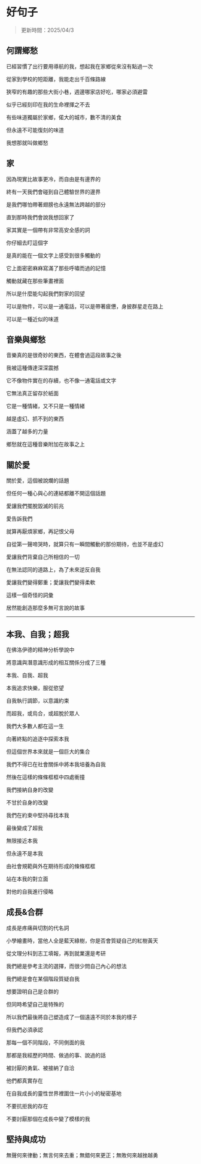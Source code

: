 # 好句子
> 更新時間：2025/04/3

## 何謂鄉愁
已經習慣了出行要用導航的我，想起我在家鄉從來沒有點過一次

從家到學校的短距離，我能走出千百條路線

狹窄的有趣的那些大街小巷，週邊哪家店好吃，哪家必須避雷

似乎已經刻印在我的生命裡揮之不去

有些味道獨屬於家鄉，偌大的城市，數不清的美食

但永遠不可能復刻的味道

我想那就叫做鄉愁

## 家
因為現實比故事更冷，而自由是有邊界的

終有一天我們會碰到自己體驗世界的邊界

是我們哪怕帶著翅膀也永遠無法跨越的部分

直到那時我們會說我想回家了


家其實是一個帶有非常高安全感的詞

你仔細去盯這個字

是真的能在一個文字上感受到很多觸動的

它上面密密麻麻寫滿了那些呼嘯而過的記憶

觸動就藏在那些筆畫裡面

所以是什麼能勾起我們對家的回望

可以是物件，可以是一通電話，可以是帶著疲憊，身披群星走在路上

可以是一種近似的味道


## 音樂與鄉愁

音樂真的是很奇妙的東西，在體會過這段故事之後

我被這種傳達深深震撼

它不像物件實在的存續，也不像一通電話或文字

它無法真正留存於紙面

它是一種情緒，又不只是一種情緒

越是虛幻、抓不到的東西

涵蓋了越多的力量

鄉愁就在這種音樂附加在故事之上

## 關於愛

關於愛，這個被說爛的話題

但任何一種心與心的連結都離不開這個話題

愛讓我們擺脫毀滅的前兆

愛告訴我們

就算再厭煩家鄉，再記恨父母

自從第一聲啼哭時，就算只有一瞬間觸動的那份期待，也並不是虛幻

愛讓我們背棄自己所相信的一切

在無法認同的道路上，為了未來逆反自我

愛讓我們變得鄭重；愛讓我們變得柔軟

這樣一個奇怪的詞彙

居然能創造那麼多無可言說的故事

----

## 本我、自我；超我

在佛洛伊德的精神分析學說中

將意識與潛意識形成的相互關係分成了三種

本我、自我、超我

本我追求快樂，服從慾望

自我執行調節，以意識約束

而超我，或烏合，或超脫於眾人



我們大多數人都在這一生

向著終點的追逐中探索本我

但這個世界本來就是一個巨大的集合

我們不得已在社會關係中將本我培養為自我

然後在這樣的條條框框中四處衝撞

我們接納自身的改變

不甘於自身的改變

我們在約束中堅持尋找本我

最後變成了超我

無限接近本我

但永遠不是本我

由社會規範與外在期待形成的條條框框

站在本我的對立面

對他的自我進行侵略

## 成長&合群
成長是疼痛與切割的代名詞

小學繪畫時，當他人全是藍天綠樹，你是否會質疑自己的紅樹黃天

從文理分科到志工填報，再到就業還是考研

我們總是參考主流的選擇，而很少問自己內心的想法


我們總是會在某個階段質疑自我

想要證明自己是合群的

但同時希望自己是特殊的

所以我們最後將自己塑造成了一個遠遠不同於本我的樣子

但我們必須承認

那每一個不同階段，不同側面的我

那都是我經歷的時間、做過的事、說過的話

被討厭的勇氣、被接納了自洽

他們都真實存在

在自我成長的靈性世界裡圍住一片小小的秘密基地

不要抗拒我的存在

不要討厭那個在成長中變了模樣的我

## 堅持與成功
無聲何來律動；無言何來去重；無錯何來更正；無敗何來越挫越勇

